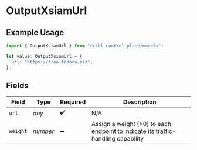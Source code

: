 # OutputXsiamUrl

## Example Usage

```typescript
import { OutputXsiamUrl } from "cribl-control-plane/models";

let value: OutputXsiamUrl = {
  url: "https://free-fedora.biz",
};
```

## Fields

| Field                                                                             | Type                                                                              | Required                                                                          | Description                                                                       |
| --------------------------------------------------------------------------------- | --------------------------------------------------------------------------------- | --------------------------------------------------------------------------------- | --------------------------------------------------------------------------------- |
| `url`                                                                             | *any*                                                                             | :heavy_check_mark:                                                                | N/A                                                                               |
| `weight`                                                                          | *number*                                                                          | :heavy_minus_sign:                                                                | Assign a weight (>0) to each endpoint to indicate its traffic-handling capability |